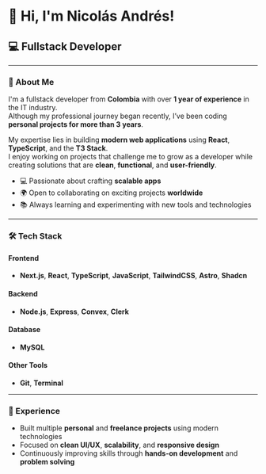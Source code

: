 # 👋 Hi, I'm Nicolás Andrés!

## 💻 Fullstack Developer

---

### 🚀 About Me
I'm a fullstack developer from **Colombia** with over **1 year of experience** in the IT industry.  
Although my professional journey began recently, I’ve been coding **personal projects for more than 3 years**.

My expertise lies in building **modern web applications** using **React**, **TypeScript**, and the **T3 Stack**.  
I enjoy working on projects that challenge me to grow as a developer while creating solutions that are **clean**, **functional**, and **user-friendly**.

- 💻 Passionate about crafting **scalable apps**
- 🌍 Open to collaborating on exciting projects **worldwide**
- 📚 Always learning and experimenting with new tools and technologies

---

### 🛠️ Tech Stack

#### Frontend
- **Next.js**, **React**, **TypeScript**, **JavaScript**, **TailwindCSS**, **Astro**, **Shadcn**

#### Backend
- **Node.js**, **Express**, **Convex**, **Clerk**

#### Database
- **MySQL**

#### Other Tools
- **Git**, **Terminal**

---

### 💼 Experience
- Built multiple **personal** and **freelance projects** using modern technologies  
- Focused on **clean UI/UX**, **scalability**, and **responsive design**  
- Continuously improving skills through **hands-on development** and **problem solving**
